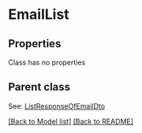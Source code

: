# EmailList
## Properties
Class has no properties

## Parent class

See: [ListResponseOfEmailDto](ListResponseOfEmailDto.md)

[[Back to Model list]](Models.md) [[Back to README]](README.md)

